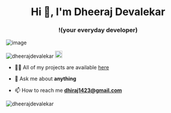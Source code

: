
<!--
**tomkaX/tomkaX** is a ✨ _special_ ✨ repository because its `README.md` (this file) appears on your GitHub profile.

Here are some ideas to get you started:

- 🔭 I’m currently working on ...
- 🌱 I’m currently learning ...
- 👯 I’m looking to collaborate on ...
- 🤔 I’m looking for help with ...
- 💬 Ask me about ...
- 📫 How to reach me: ...
- 😄 Pronouns: ...
- ⚡ Fun fact: ...
-->


<h1 align="center">Hi 👋, I'm Dheeraj Devalekar </h1>
<h3 align="center">!(your everyday developer)</h3>

<!--![image](https://github.com/saadeghi/saadeghi/blob/master/dino.gif)-->
![image](https://media.tenor.com/zOoVaNGp6IsAAAAd/mario-game.gif)

<p align="left">
<img src="https://komarev.com/ghpvc/?username=dheerajdevalekar" alt="dheerajdevalekar" />

 <img src="https://github.com/simple-icons/simple-icons/blob/develop/icons/amazonaws.svg" alt="aws"  width="20" height="20" /> 
<!--  <img src="https://img.icons8.com/color/48/000000/git.png" alt="git" width="20" height="20"/> 
  <img src="https://img.icons8.com/color/48/000000/nodejs.png" alt="nodejs" width="20" height="20"/> 
  <img src="https://img.icons8.com/color/48/000000/python.png" alt="python" width="20" height="20"/></p>-->

- 👨‍💻 All of my projects are available  [here](https://github.com/dheerajdevalekar?tab=repositories)

- 💬 Ask me about **anything**

- 📫 How to reach me **dhiraj1423@gmail.com**



<p align="left"> 
  <img src="https://github-readme-stats.vercel.app/api?username=dheerajdevalekar&show_icons=true&count_private=true&theme=radical" alt="dheerajdevalekar" />
 </p>


